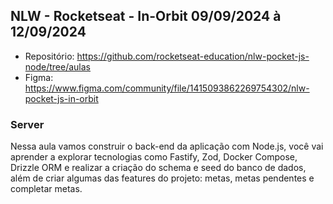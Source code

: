 ## NLW - Rocketseat - In-Orbit 09/09/2024 à 12/09/2024

- Repositório: https://github.com/rocketseat-education/nlw-pocket-js-node/tree/aulas
- Figma: https://www.figma.com/community/file/1415093862269754302/nlw-pocket-js-in-orbit

### Server

Nessa aula vamos construir o back-end da aplicação com Node.js, você vai aprender a explorar tecnologias como Fastify, Zod, Docker Compose, Drizzle ORM e realizar a criação do schema e seed do banco de dados, além de criar algumas das features do projeto: metas, metas pendentes e completar metas.

